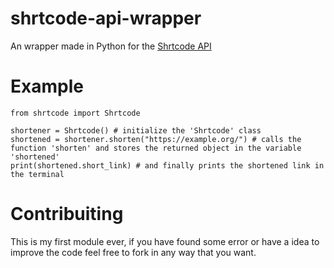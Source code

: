 # shrtcode-api-wrapper
An wrapper made in Python for the [Shrtcode API](https://app.shrtco.de/docs)

# Example
```
from shrtcode import Shrtcode

shortener = Shrtcode() # initialize the 'Shrtcode' class
shortened = shortener.shorten("https://example.org/") # calls the function 'shorten' and stores the returned object in the variable 'shortened'
print(shortened.short_link) # and finally prints the shortened link in the terminal
```

# Contribuiting
This is my first module ever, if you have found some error or have a idea to improve the code feel free to fork in any way that you want.
